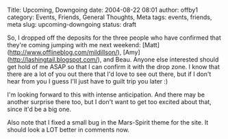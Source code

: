 Title: Upcoming, Downgoing
date: 2004-08-22 08:01
author: offby1
category: Events, Friends, General Thoughts, Meta
tags: events, friends, meta
slug: upcoming-downgoing
status: draft

So, I dropped off the deposits for the three people who have confirmed that they\'re coming jumping with me next weekend: \[Matt\](<http://www.offlineblog.com/mildillson/>), \[Amy\](<http://lashingtail.blogspot.com/>), and Beau. Anyone else interested should get hold of me ASAP so that I can confirm it with the drop zone. I know that there are a lot of you out there that I\'d love to see out there, but if I don\'t hear from you I guess I\'ll just have to guilt trip you later :)

I\'m looking forward to this with intense anticipation. And there may be another surprise there too, but I don\'t want to get too excited about that, since it\'d be a big one.

Also note that I fixed a small bug in the Mars-Spirit theme for the site. It should look a LOT better in comments now.
